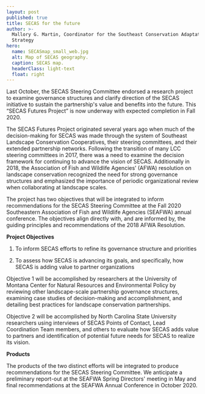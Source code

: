```yaml
---
layout: post
published: true
title: SECAS for the future
author: >-
  Mallory G. Martin, Coordinator for the Southeast Conservation Adaptation
  Strategy
hero:
  name: SECASmap_small_web.jpg
  alt: Map of SECAS geography.
  caption: SECAS map.
  headerClass: light-text
  float: right
---
```

Last October, the SECAS Steering Committee endorsed a research project to examine governance structures and clarify direction of the SECAS initiative to sustain the partnership's value and benefits into the future. This “SECAS Futures Project” is now underway with expected completion in Fall 2020.<!--more-->

The SECAS Futures Project originated several years ago when much of the decision-making for SECAS was made through the system of Southeast Landscape Conservation Cooperatives, their steering committees, and their extended partnership networks. Following the transition of many LCC steering committees in 2017, there was a need to examine the decision framework for continuing to advance the vision of SECAS. Additionally in 2018, the Association of Fish and Wildlife Agencies’ (AFWA) resolution on landscape conservation recognized the need for strong governance structures and emphasized the importance of periodic organizational review when collaborating at landscape scales.  

The project has two objectives that will be integrated to inform recommendations for the SECAS Steering Committee at the Fall 2020 Southeastern Association of Fish and Wildlife Agencies (SEAFWA) annual conference. The objectives align directly with, and are informed by, the guiding principles and recommendations of the 2018 AFWA Resolution. 

**Project Objectives**
1. To inform SECAS efforts to refine its governance structure and priorities

2. To assess how SECAS is advancing its goals, and specifically, how SECAS is adding value to partner organizations

Objective 1 will be accomplished by researchers at the University of Montana Center for Natural Resources and Environmental Policy by reviewing other landscape-scale partnership governance structures, examining case studies of decision-making and accomplishment, and detailing best practices for landscape conservation partnerships.

Objective 2 will be accomplished by North Carolina State University researchers using interviews of SECAS Points of Contact, Lead Coordination Team members, and others to evaluate how SECAS adds value to partners and identification of potential future needs for SECAS to realize its vision. 

**Products**  
  
The products of the two distinct efforts will be integrated to produce recommendations for the SECAS Steering Committee. We anticipate a preliminary report-out at the SEAFWA Spring Directors' meeting in May and final recommendations at the SEAFWA Annual Conference in October 2020.
